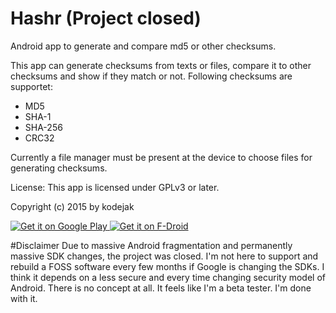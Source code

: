 # Hashr (Project closed)
Android app to generate and compare md5 or other checksums.

This app can generate checksums from texts or files, compare it to other checksums and show if they match or not.
Following checksums are supportet:
* MD5
* SHA-1
* SHA-256
* CRC32

Currently a file manager must be present at the device to choose files for generating checksums.

License:
This app is licensed under GPLv3 or later.

Copyright (c) 2015 by kodejak



<a href="https://play.google.com/store/apps/details?id=de.kodejak.hashr">
  <img alt="Get it on Google Play"
       src="https://developer.android.com/images/brand/en_generic_rgb_wo_60.png" />
</a>
<a href="https://f-droid.org/repository/browse/?fdid=de.kodejak.hashr&fdpage=20">
  <img alt="Get it on F-Droid"
       src="https://cloud.githubusercontent.com/assets/12447257/8024903/ce8dca32-0d44-11e5-95b0-e97d1d027351.png" />
</a>

#Disclaimer
Due to massive Android fragmentation and permanently massive SDK changes, the project was closed. I'm not here to support and rebuild a FOSS software every few months if Google is changing the SDKs. I think it depends on a less secure and every time changing security model of Android. There is no concept at all. It feels like I'm a beta tester. I'm done with it. 
